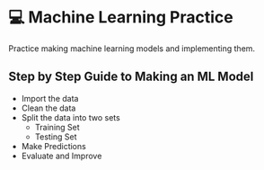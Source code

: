 # 💻 Machine Learning Practice
Practice making machine learning models and implementing them.

## Step by Step Guide to Making an ML Model
- Import the data
- Clean the data
- Split the data into two sets
   - Training Set
   - Testing Set
 - Make Predictions
 - Evaluate and Improve
